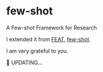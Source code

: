 # few-shot
 A Few-shot Framework for Research

I extended it from [FEAT](https://github.com/Sha-Lab/FEAT), [few-shot](https://github.com/oscarknagg/few-shot).

I am very grateful to you.

:rice: UPDATING...
